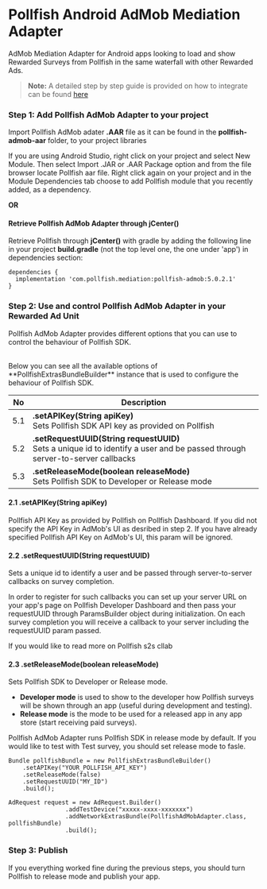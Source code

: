 # Pollfish Android AdMob Mediation Adapter

AdMob Mediation Adapter for Android apps looking to load and show Rewarded Surveys from Pollfish in the same waterfall with other Rewarded Ads.

> **Note:** A detailed step by step guide is provided on how to integrate can be found [here](https://github.com/pollfish/docs/edit/master/android-admob-adapter.md) 

### Step 1: Add Pollfish AdMob Adapter to your project

Import Pollfish AdMob adater **.AAR** file as it can be found in the **pollfish-admob-aar** folder, to your project libraries  

If you are using Android Studio, right click on your project and select New Module. Then select Import .JAR or .AAR Package option and from the file browser locate Pollfish aar file. Right click again on your project and in the Module Dependencies tab choose to add Pollfish module that you recently added, as a dependency.

**OR**

#### **Retrieve Pollfish AdMob Adapter through jCenter()**

Retrieve Pollfish through **jCenter()** with gradle by adding the following line in your project **build.gradle** (not the top level one, the one under 'app') in  dependencies section:  

```
dependencies {
  implementation 'com.pollfish.mediation:pollfish-admob:5.0.2.1'
}
```

### Step 2: Use and control Pollfish AdMob Adapter in your Rewarded Ad Unit 

Pollfish AdMob Adapter provides different options that you can use to control the behaviour of Pollfish SDK.

<br/>
Below you can see all the available options of **PollfishExtrasBundleBuilder** instance that is used to configure the behaviour of Pollfish SDK.

<br/>

No | Description
------------ | -------------
5.1 | **.setAPIKey(String apiKey)**  <br/> Sets Pollfish SDK API key as provided on Pollfish
5.2 | **.setRequestUUID(String requestUUID)**  <br/> Sets a unique id to identify a user and be passed through server-to-server callbacks
5.3 | **.setReleaseMode(boolean releaseMode)**  <br/> Sets Pollfish SDK to Developer or Release mode


#### 2.1 .setAPIKey(String apiKey)

Pollfish API Key as provided by Pollfish on  Pollfish Dashboard. If you did not specify the API Key in AdMob's UI as desribed in step 2. If you have already specified Pollfish API Key on AdMob's UI, this param will be ignored.

#### 2.2 .setRequestUUID(String requestUUID)

Sets a unique id to identify a user and be passed through server-to-server callbacks on survey completion. 

In order to register for such callbacks you can set up your server URL on your app's page on Pollfish Developer Dashboard and then pass your requestUUID through ParamsBuilder object during initialization. On each survey completion you will receive a callback to your server including the requestUUID param passed.

If you would like to read more on Pollfish s2s cllab

#### 2.3 .setReleaseMode(boolean releaseMode)

Sets Pollfish SDK to Developer or Release mode.

*   **Developer mode** is used to show to the developer how Pollfish surveys will be shown through an app (useful during development and testing).
*   **Release mode** is the mode to be used for a released app in any app store (start receiving paid surveys).

Pollfish AdMob Adapter runs Pollfish SDK in release mode by default. If you would like to test with Test survey, you should set release mode to fasle.
```
Bundle pollfishBundle = new PollfishExtrasBundleBuilder()
    .setAPIKey("YOUR_POLLFISH_API_KEY")
    .setReleaseMode(false)
    .setRequestUUID("MY_ID")
    .build();

AdRequest request = new AdRequest.Builder()
                .addTestDevice("xxxxx-xxxx-xxxxxxx")
                .addNetworkExtrasBundle(PollfishAdMobAdapter.class, pollfishBundle)
                .build();
```

### Step 3: Publish 

If you everything worked fine during the previous steps, you should turn Pollfish to release mode and publish your app.


